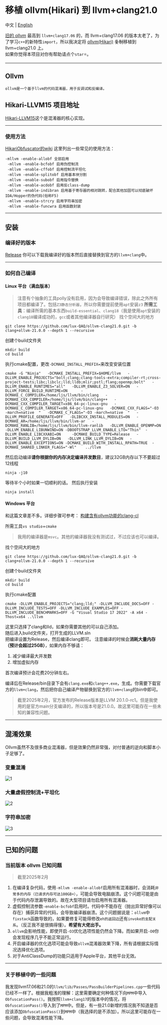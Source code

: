 







# 移植 ollvm(Hikari) 到 llvm+clang21.0
中文 | [English](./README_en.md)


[旧的 ollvm](https://github.com/GreenDamTan/llvm-project_ollvm) 最高到 `llvm+clang17.06` 的，而 llvm+clang17.06 的版本太老了，为了学习`c++`的新特性`import`，所以我决定将 [ollvm(Hikari)](https://github.com/61bcdefg/Hikari-LLVM15) ~~复制~~移植到 llvm+clang21.0 上。    
如果你觉得本项目对你有帮助请点个`star`⭐。


---
## Ollvm
	ollvm是一个基于llvm的代码混淆器，用于反调试和反编译。


## Hikari-LLVM15 项目地址
[Hikari-LLVM15](https://github.com/61bcdefg/Hikari-LLVM15)这个是混淆器的核心实现。 


---
### 使用方法
[HikariObfuscator的wiki](https://github.com/HikariObfuscator/Hikari/wiki/Usage)
这里列出一些常见的使用方法：
```	shell
-mllvm -enable-allobf 全部启用
 -mllvm -enable-bcfobf 启用伪控制流 
 -mllvm -enable-cffobf 启用控制流平坦化
 -mllvm -enable-splitobf 启用基本块分割 
 -mllvm -enable-subobf 启用指令替换 
 -mllvm -enable-acdobf 启用反class-dump 
 -mllvm -enable-indibran 启用基于寄存器的相对跳转，配合其他加固可以彻底破坏IDA/Hopper的伪代码(俗称F5) 
 -mllvm -enable-strcry 启用字符串加密
 -mllvm -enable-funcwra 启用函数封装
```

---
## 安装



### 编译好的版本
[Release](https://github.com/lux-QAQ/ollvm-clang21.0/releases)
你可以下载我编译好的版本然后直接替换到官方的`llvm+clang`中。


---

### 如何自己编译
#### Linux 平台（满血版本）
> 注意有个抽象的工具polly没有启用，因为会导致编译错误，除此之外所有项目都编译了。包括`Z3静态分析器`，所以你需要提前使用`apt`安装`z3`
**所需工具**：编译所需的基本东西`build-essential`、`clang18`（我是使用`apt`安装的`clang18`编译成功的，`gcc`或者其他编译器自行研究）
找个空间大的地方
```shell
git clone https://github.com/lux-QAQ/ollvm-clang21.0.git -b clang+ollvm-21.0.0 --depth 1 --recursive
```
创建个build文件夹
```shell
mkdir build
cd build
```
执行cmake配置，更改`-DCMAKE_INSTALL_PREFIX=`来改变安装位置
```shell
cmake -G "Ninja"   -DCMAKE_INSTALL_PREFIX=$HOME/llvm   -DLLVM_ENABLE_PROJECTS="bolt;clang;clang-tools-extra;compiler-rt;cross-project-tests;libc;libclc;lld;lldb;mlir;pstl;flang;openmp;bolt"   -DLLVM_ENABLE_RUNTIMES="all"   -DLLVM_ENABLE_Z3_SOLVER=ON   -DLLVM_FORCE_BUILD_RUNTIME=ON      -DCMAKE_C_COMPILER=/home/ljs/llvm/bin/clang   -DCMAKE_CXX_COMPILER=/home/ljs/llvm/bin/clang++   -DCMAKE_CXX_COMPILER_TARGET=x86_64-pc-linux-gnu   -DCMAKE_C_COMPILER_TARGET=x86_64-pc-linux-gnu   -DCMAKE_CXX_FLAGS="-O3 -march=native  "   -DCMAKE_C_FLAGS="-O3 -march=native  "   -DLLVM_PROFILE_GENERATE=OFF   -DLIBCXX_INSTALL_MODULES=ON   -DCMAKE_AR=/home/ljs/llvm/bin/llvm-ar   -DCMAKE_RANLIB=/home/ljs/llvm/bin/llvm-ranlib   -DLLVM_ENABLE_OPENMP=ON   -DLLVM_ENABLE_LIBUNWIND=ON -DBOOTSTRAP_LLVM_ENABLE_LTO="Thin"  -DLLVM_ENABLE_LIBCXXABI=ON     -DCMAKE_BUILD_TYPE=Release   -DLLVM_BUILD_LLVM_DYLIB=ON   -DLLVM_LINK_LLVM_DYLIB=ON   -DLLVM_ENABLE_EXCEPTIONS=ON -DCMAKE_BUILD_WITH_INSTALL_RPATH=TRUE  -DCMAKE_SHARED_LINKER_FLAGS="-Wl"    ../llvm
```


然后启动编译**请你根据你的内存决定编译并发数目**，建议32GB内存以下不要超过12线程
``` shell
ninja -j10
```

等待半个小时如果一切顺利的话。
然后执行安装
``` shell
ninja install
```
#### Windows 平台
和这篇文章差不多。详细步骤可参考：
[构建含有ollvm功能的clang-cl](https://www.bilibili.com/opus/943544163969794072)

所需工具`vs studio`+`cmake`
> 我用的编译器是`msvc`。其他的编译器我没有测试过，不过应该也可以编译。   

找个空间大的地方
```shell
git clone https://github.com/lux-QAQ/ollvm-clang21.0.git -b clang+ollvm-21.0.0 --depth 1 --recursive
```
创建个build文件夹
```shell
mkdir build
cd build
```
执行cmake配置
```shell
cmake -DLLVM_ENABLE_PROJECTS="clang;lld;" -DLLVM_INCLUDE_DOCS=OFF -DLLVM_INCLUDE_TESTS=OFF -DLLVM_INCLUDE_EXAMPLES=OFF -DLLVM_INCLUDE_BENCHMARKS=OFF -G "Visual Studio 17 2022" -A x64 -Thost=x64 ..\llvm
```
这里只选择了clang和lld，如果你需要其他的可以自己添加。   
随后进入build文件夹，打开生成的LLVM.sln   
把编译设置为Release，然后编译clang即可。
注意编译的时候会**消耗大量内存（预计会超过25GB）**，如果内存不够请：
1. 减少编译最大并发数
2. 增加虚拟内存

首次编译预计会花费20分钟左右。

编译后在Release/bin目录下会有`clang.exe`和`clang++.exe`，生成。你需要下载官方的`llvm+clang`，然后把你自己编译产物替换到官方的`llvm+clang`的bin中即可。
> 截至2025年2月，官方发布的Release版本是LLVM 20.1.0-rc1。但是我使用的是官方main分支编译的，所以版本号是21.0.0。故这里可能存在一些未知的兼容性问题。


---
## 混淆效果
Ollvm虽然不及很多商业混淆器，但是效果仍然非常强，对付普通的逆向和脚本小子足够了。
### 变量混淆
![1](https://github.com/user-attachments/assets/fe8b2f3a-ac5e-4a2f-b2d8-4cd0790eba25)

### 大量虚假控制流+平坦化
![2](https://github.com/user-attachments/assets/c334d06b-3199-409f-8ba5-7bac49265af3)

### 字符串加密
![3](https://github.com/user-attachments/assets/744419c4-a30f-45de-a467-651c8bf5ee9a)


---
## 已知的问题
### 当前版本 ollvm 已知问题
> 截至2025年2月   
 
1. 在编译复杂代码，使用`-mllvm -enable-allobf`启用所有混淆器时，会消耗`非常多的内存（已请求内存可达100GB+）`，可能会导致电脑崩溃。这个问题可能是由于代码内存泄漏导致的。故在大型项目请勿启用所有混淆器。
2. 虚假控制流参数`-enable-bcfobf`启用时。代码中不能存在（抛出异常好像可以存在）捕获异常的代码，会导致编译器崩溃。这个问题据说是：`ollvm`中`fixstack`函数导致的，如果要修复可能得修改`eh的返回边`还有`invoke的支配关系`。（反正我不是很搞得懂）。**希望有大佬出手。**
3. `ollvm`会影响性能，即使开启`-O3`优化选项性能仍然会下降。而如果开启`-O0`你会发现程序几乎不能正常运行。
4. 开启编译器的优化选项可能会导致`ollvm`混淆器效果下降，所有请根据实际情况选择优化选项。
5. 对于AntiClassDump的功能只适用于Apple平台，其他平台无效。

---

### 关于移植中的一些问题
我发现llvm17.06和21.0的`llvm/lib/Passes/PassBuilderPipelines.cpp`一些代码已经不一样了。根据我粗浅的理解：这里需要确定何种情况下向`MPM`中导入`ObfuscationPass()`。我按照`llvm+clang17`的版本中的情况，将`ObfuscationPass()`导入到了`MPM`中。但是，有一些21.0新增的情况我不知道是否应该添加`ObfuscationPass()`到`MPM`中（我选择的是不添加）。所以这里可能存在一些问题，会导致混淆性能下降。




